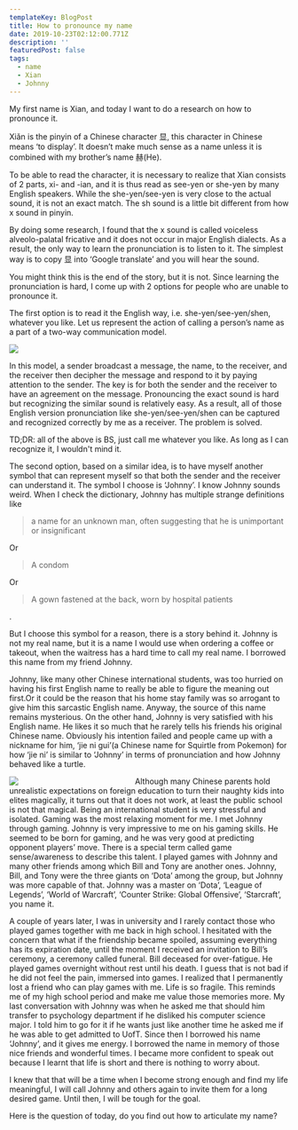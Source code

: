 ```yaml
---
templateKey: BlogPost
title: How to pronounce my name
date: 2019-10-23T02:12:00.771Z
description: ''
featuredPost: false
tags:
  - name
  - Xian
  - Johnny
---
```

My first name is Xian,  and today I want to do a research on how to pronounce it.

Xiǎn is the pinyin of a Chinese character 显, this character in Chinese means ‘to display’.
It doesn’t make much sense as a name unless it is combined with my brother’s name 赫(He).

To be able to read the character, it is necessary to realize that Xian consists of 2 parts, xi- and -ian, and it is thus read as see-yen or she-yen by many English speakers. While the she-yen/see-yen is very close to the actual sound, it is not an exact match. The sh sound is a little bit different from how x sound in pinyin. 

By doing some research, I found that the x sound is called voiceless alveolo-palatal fricative and it does not occur in major English dialects. As a result, the only way to learn the pronunciation is to listen to it. The simplest way is to copy 显 into ‘Google translate’ and you will hear the sound.

You might think this is the end of the story, but it is not. Since learning the pronunciation is hard, I come up with 2 options for people who are unable to pronounce it.

The first option is to read it the English way, i.e. she-yen/see-yen/shen, whatever you like. Let us represent the action of calling a person’s name as a part of a two-way communication model. 

![](/img/how-to-pronounce-my-name-image0.png)

In this model, a sender broadcast a message, the name, to the receiver, and the receiver then decipher the message and respond to it by paying attention to the sender. The key is for both the sender and the receiver to have an agreement on the message. Pronouncing the exact sound is hard but recognizing the similar sound is relatively easy. As a result, all of those English version pronunciation like she-yen/see-yen/shen can be captured and recognized correctly by me as a receiver. The problem is solved. 

TD;DR: all of the above is BS, just call me whatever you like. As long as I can recognize it, I wouldn't mind it.

The second option, based on a similar idea, is to have myself another symbol that can represent myself so that both the sender and the receiver can understand it. The symbol I choose is ‘Johnny’.
I know Johnny sounds weird. When I check the dictionary, Johnny has multiple strange definitions like 

> a name for an unknown man, often suggesting that he is unimportant or insignificant 

Or

> A condom

Or

> A gown fastened at the back, worn by hospital patients

.

But I choose this symbol for a reason, there is a story behind it. 
Johnny is not my real name, but it is a name I would use when ordering a coffee or takeout, when the waitress has a hard time to call my real name. I borrowed this name from my friend Johnny. 

Johnny, like many other Chinese international students, was too hurried on having his first English name to really be able to figure the meaning out first.Or it could be the reason that his home stay family was so arrogant to give him this sarcastic English name. Anyway, the source of this name remains mysterious. On the other hand, Johnny is very satisfied with his English name. He likes it so much that he rarely tells his friends his original Chinese name. Obviously his intention failed and people came up with a nickname for him, ‘jie ni gui’(a Chinese name for Squirtle from Pokemon) for how ‘jie ni’ is similar to ‘Johnny’ in terms of pronunciation and how Johnny behaved like a turtle. 

<div class='figureImage' style="width:15em;float: left;margin-right:1.2em;" > <img src="/img/highschool.jpg"/> </div>

Although many Chinese parents hold unrealistic expectations on foreign education to turn their naughty kids into elites magically, it turns out that it does not work, at least the public school is not that magical. Being an international student is very stressful and isolated. Gaming was the most relaxing moment for me. I met Johnny through gaming. Johnny is very impressive to me on his gaming skills. He seemed to be born for gaming, and he was very good at predicting opponent players’ move. There is a special term called game sense/awareness to describe this talent. 
I played games with Johnny and many other friends among which Bill and Tony are another ones. Johnny, Bill, and Tony were the three giants on ‘Dota’ among the group, but Johnny was more capable of that. Johnny was a master on ‘Dota’, ‘League of Legends’, ‘World of Warcraft’, ‘Counter Strike: Global Offensive’, ‘Starcraft’, you name it. 

A couple of years later, I was in university and I rarely contact those who played games together with me back in high school. I hesitated with the concern that what if the friendship became spoiled, assuming everything has its expiration date, until the moment I received an invitation to Bill’s ceremony, a ceremony called funeral. Bill deceased for over-fatigue. He played games overnight without rest until his death. I guess that is not bad if he did not feel the pain, immersed into games. I realized that I permanently lost a friend who can play games with me. Life is so fragile. This reminds me of my high school period and make me value those memories more. My last conversation with Johnny was when he asked me that should him transfer to psychology department if he disliked his computer science major. I told him to go for it if he wants just like another time he asked me if he was able to get admitted to UofT. Since then I borrowed his name ‘Johnny’, and it gives me energy. I borrowed the name in memory of those nice friends and wonderful times. I became more confident to speak out because I learnt that life is short and there is nothing to worry about. 

I knew that that will be a time when I become strong enough and find my life meaningful, I will call Johnny and others again to invite them for a long desired game. Until then, I will be tough for the goal. 

Here is the question of today, do you find out how to articulate my name?
